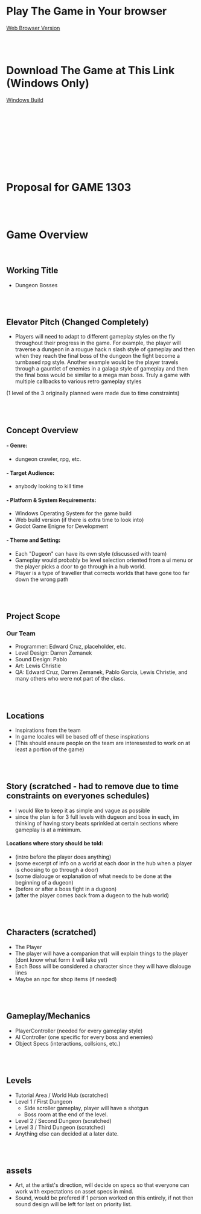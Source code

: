 <br>
<br>

# Play The Game in Your browser
<a href="https://sagecreations.itch.io/game1303finalproject">Web Browser Version</a>

<br>
<br>

# Download The Game at This Link (Windows Only)
<a href="https://sagecreations.itch.io/game1303finalprojectwin">Windows Build</a>

<br>
<br>
<br>
<br>
<br>
<br>
<br>
<br>
<br>

 
# Proposal for GAME 1303
<br>
<br>

# Game Overview
<br>

## Working Title
- Dungeon Bosses

<br>
<br>

## Elevator Pitch (Changed Completely)
- Players will need to adapt to different gameplay styles on the fly throughout their progress in the game. For example, the player will traverse a dungeon in a rougue hack n slash style of gameplay and then when they reach the final boss of the dungeon the fight become a turnbased rpg style. Another example would be the player travels through a gauntlet of enemies in a galaga style of gameplay and then the final boss would be similar to a mega man boss. Truly a game with multiple callbacks to various retro gameplay styles

(1 level of the 3 originally planned were made due to time constraints)

<br>
<br>

## Concept Overview

#### - Genre: 
- dungeon crawler, rpg, etc.
#### - Target Audience: 
- anybody looking to kill time
#### - Platform & System Requirements:
- Windows Operating System for the game build
- Web build version (if there is extra time to look into)
- Godot Game Enigne for Development
#### - Theme and Setting:
- Each "Dugeon" can have its own style (discussed with team)
- Gameplay would probably be level selection oriented from a ui menu or the player picks a door to go through in a hub world.
- Player is a type of traveller that corrects worlds that have gone too far down the wrong path

<br>
<br>

## Project Scope
### Our Team
- Programmer: Edward Cruz, placeholder, etc.
- Level Design: Darren Zemanek
- Sound Design: Pablo
- Art: Lewis Christie
- QA: Edward Cruz, Darren Zemanek, Pablo Garcia, Lewis Christie, and many others who were not part of the class.

<br>
<br>

## Locations
  - Inspirations from the team
  - In game locales will be based off of these inspirations
  - (This should ensure people on the team are interesested to work on at least a portion of the game)

<br>
<br>

## Story (scratched - had to remove due to time constraints on everyones schedules)
  - I would like to keep it as simple and vague as possible
  - since the plan is for 3 full levels with dugeon and boss in each, im thinking of having story beats sprinkled at certain sections where gameplay is at a minimum.
  #### Locations where story should be told:
  - (intro before the player does anything) 
  - (some excerpt of info on a world at each door in the hub when a player is choosing to go through a door)
  - (some dialouge or explanation of what needs to be done at the beginning of a dugeon)
  - (before or after a boss fight in a dugeon)
  - (after the player comes back from a dugeon to the hub world)

<br>
<br>

## Characters (scratched)
  - The Player
  - The player will have a companion that will explain things to the player (dont know what form it will take yet)
  - Each Boss will be considered a character since they will have dialouge lines
  - Maybe an npc for shop items (if needed)

<br>
<br>

## Gameplay/Mechanics
  - PlayerController (needed for every gameplay style)
  - AI Controller (one specific for every boss and enemies)
  - Object Specs (interactions, collsions, etc.)

<br>
<br>

## Levels
  - Tutorial Area / World Hub (scratched)
  - Level 1 / First Dungeon
    - Side scroller gameplay, player will have a shotgun 
    - Boss room at the end of the level.
  - Level 2 / Second Dungeon (scratched)
  - Level 3 / Third Dungeon  (scratched)
  - Anything else can decided at a later date. 

<br>
<br>

## assets
  - Art, at the artist's direction, will decide on specs so that everyone can work with expectations on asset specs in mind.
  - Sound, would be prefered if 1 person worked on this entirely, if not then sound design will be left for last on priority list.
